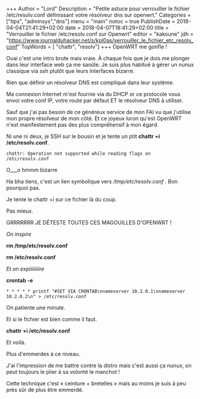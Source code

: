 +++
Author = "Lord"
Description = "Petite astuce pour verrouiller le fichier /etc/resolv.conf définissant votre résolveur dns sur openwrt."
Categories = ["tips", "adminsys","dns"]
menu = "main"
notoc = true
PublishDate = 2018-04-04T21:41:29+02:00
date = 2018-04-07T18:41:29+02:00
title = "Verrouiller le fichier /etc/resolv.conf sur Openwrt"
editor = "kakoune"
jdh = "https://www.journalduhacker.net/s/kpl0as/verrouiller_le_fichier_etc_resolv_conf"
TopWords = [  "chattr", "resolv"]
+++
OpenWRT me gonfle !

Ouai c'est une intro brute mais vraie.
À chaque fois que je dois me plonger dans leur interface web ça me saoûle.
Je suis plus habitué à gérer un nunux classique via ssh plutôt que leurs interfaces bizarre.

Rien que définir un résolveur DNS est compliqué dans leur système.

Ma connexion Internet m'est fournie via du DHCP or ce protocole vous envoi votre conf IP, votre route par défaut ET le résolveur DNS à utiliser.

Sauf que j'ai pas besoin de ce généreux service de mon FAI vu que j'utilise mon propre résolveur de mon côté.
Et ce joyeux luron qu'est OpenWRT n'est manifestement pas des plus compréhensif à mon égard.

Ni une ni deux, je SSH sur le bousin et je tente un ptit **chattr +i /etc/resolv.conf**.

    chattr: Operation not supported while reading flags on /etc/resolv.conf

O___o hmmm bizarre

Ha bha tiens, c'est un lien symbolique vers */tmp/etc/resolv.conf* .
Bon pourquoi pas.

Je tente le chattr +i sur ce fichier là du coup.

Pas mieux.

GRRRRRRR JE DÉTESTE TOUTES CES MAGOUILLES D'OPENWRT !

*On inspire*

**rm /tmp/etc/resolv.conf**

**rm /etc/resolv.conf**

*Et on expiiiiiiiire*

**crontab -e**

    * * * * * printf "#SET VIA CRONTAB\nnameserver 10.2.0.1\nnameserver 10.2.0.2\n" > /etc/resolv.conf

On patiente une minute.

Et si le fichier est bien comme il faut.

**chattr +i /etc/resolv.conf**

Et voilà.

Plus d'emmerdes à ce niveau.

J'ai l'impression de me battre contre la distro mais c'est aussi ça nunux, on peut toujours le plier à sa volonté le manchot !

Cette technique c'est « ceinture + bretelles » mais au moins je suis à peu près sûr de plus être emmerdé.
